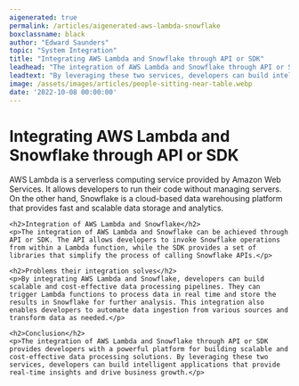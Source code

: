 ```yaml
---
aigenerated: true
permalink: /articles/aigenerated-aws-lambda-snowflake
boxclassname: black
author: "Edward Saunders"
topic: "System Integration"
title: "Integrating AWS Lambda and Snowflake through API or SDK"
leadhead: "The integration of AWS Lambda and Snowflake through API or SDK provides developers with a powerful platform for building scalable and cost-effective data processing solutions"
leadtext: "By leveraging these two services, developers can build intelligent applications that provide real-time insights and drive business growth."
image: /assets/images/articles/people-sitting-near-table.webp
date: '2022-10-08 00:00:00'
---
```

<div class="arttext">	<h1>Integrating AWS Lambda and Snowflake through API or SDK</h1>
	<p>AWS Lambda is a serverless computing service provided by Amazon Web Services. It allows developers to run their code without managing servers. On the other hand, Snowflake is a cloud-based data warehousing platform that provides fast and scalable data storage and analytics.</p>
	
	<h2>Integration of AWS Lambda and Snowflake</h2>
	<p>The integration of AWS Lambda and Snowflake can be achieved through API or SDK. The API allows developers to invoke Snowflake operations from within a Lambda function, while the SDK provides a set of libraries that simplify the process of calling Snowflake APIs.</p>
	
	<h2>Problems their integration solves</h2>
	<p>By integrating AWS Lambda and Snowflake, developers can build scalable and cost-effective data processing pipelines. They can trigger Lambda functions to process data in real time and store the results in Snowflake for further analysis. This integration also enables developers to automate data ingestion from various sources and transform data as needed.</p>
	
	<h2>Conclusion</h2>
	<p>The integration of AWS Lambda and Snowflake through API or SDK provides developers with a powerful platform for building scalable and cost-effective data processing solutions. By leveraging these two services, developers can build intelligent applications that provide real-time insights and drive business growth.</p>
	
</div>